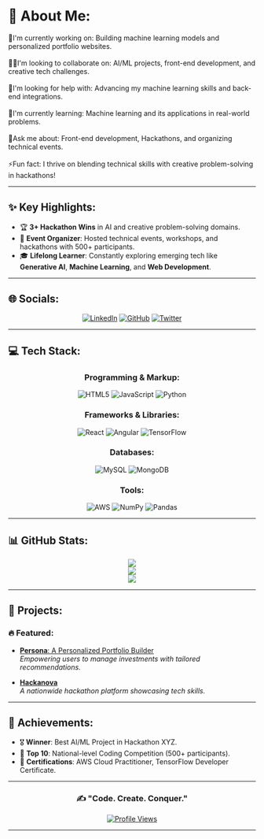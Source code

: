# 💫 About Me:
🔭I'm currently working on: Building machine learning models and personalized portfolio websites.<br><br>👯‍♂️I'm looking to collaborate on: AI/ML projects, front-end development, and creative tech challenges.<br><br>🤝I'm looking for help with: Advancing my machine learning skills and back-end integrations.<br><br>🌱I'm currently learning: Machine learning and its applications in real-world problems.<br><br>💬Ask me about: Front-end development, Hackathons, and organizing technical events.<br><br>⚡Fun fact: I thrive on blending technical skills with creative problem-solving in hackathons!

---

## ✨ Key Highlights:
- 🏆 **3+ Hackathon Wins** in AI and creative problem-solving domains.
- 💼 **Event Organizer**: Hosted technical events, workshops, and hackathons with 500+ participants.
- 🎓 **Lifelong Learner**: Constantly exploring emerging tech like **Generative AI**, **Machine Learning**, and **Web Development**.

---

## 🌐 Socials:
<div align="center">

[![LinkedIn](https://img.shields.io/badge/LinkedIn-%230077B5.svg?style=for-the-badge&logo=linkedin&logoColor=white)](https://www.linkedin.com/in/piyush-das-79a16b203/) 
[![GitHub](https://img.shields.io/badge/GitHub-%23181717.svg?style=for-the-badge&logo=github&logoColor=white)](https://github.com/PiyushDas-2004) 
[![Twitter](https://img.shields.io/badge/Twitter-%231DA1F2.svg?style=for-the-badge&logo=twitter&logoColor=white)](https://twitter.com/) 

</div>

---

## 💻 Tech Stack:
<div align="center">

### Programming & Markup:
![HTML5](https://img.shields.io/badge/html5-%23E34F26.svg?style=for-the-badge&logo=html5&logoColor=white) 
![JavaScript](https://img.shields.io/badge/javascript-%23323330.svg?style=for-the-badge&logo=javascript&logoColor=%23F7DF1E) 
![Python](https://img.shields.io/badge/python-%233776AB.svg?style=for-the-badge&logo=python&logoColor=white) 

### Frameworks & Libraries:
![React](https://img.shields.io/badge/react-%2320232a.svg?style=for-the-badge&logo=react&logoColor=%2361DAFB) 
![Angular](https://img.shields.io/badge/angular-%23DD0031.svg?style=for-the-badge&logo=angular&logoColor=white) 
![TensorFlow](https://img.shields.io/badge/TensorFlow-%23FF6F00.svg?style=for-the-badge&logo=TensorFlow&logoColor=white) 

### Databases:
![MySQL](https://img.shields.io/badge/mysql-%234479A1.svg?style=for-the-badge&logo=mysql&logoColor=white) 
![MongoDB](https://img.shields.io/badge/mongodb-%2347A248.svg?style=for-the-badge&logo=mongodb&logoColor=white) 

### Tools:
![AWS](https://img.shields.io/badge/AWS-%23FF9900.svg?style=for-the-badge&logo=amazon-aws&logoColor=white) 
![NumPy](https://img.shields.io/badge/numpy-%23013243.svg?style=for-the-badge&logo=numpy&logoColor=white) 
![Pandas](https://img.shields.io/badge/pandas-%23150458.svg?style=for-the-badge&logo=pandas&logoColor=white)

</div>

---

## 📊 GitHub Stats:
<div align="center">

![](https://github-readme-stats.vercel.app/api?username=PiyushDas-2004&theme=radical&hide_border=false&include_all_commits=true&count_private=true)<br/>
![](https://github-readme-streak-stats.herokuapp.com/?user=PiyushDas-2004&theme=radical&hide_border=false)<br/>
![](https://github-readme-stats.vercel.app/api/top-langs/?username=PiyushDas-2004&theme=radical&hide_border=false&layout=compact)

</div>

---

## 🚀 Projects:
### 🔥 Featured:
- [**Persona**: A Personalized Portfolio Builder](https://github.com/PiyushDas-2004/persona)  
  *Empowering users to manage investments with tailored recommendations.*
  
- [**Hackanova**](https://github.com/PiyushDas-2004/hackanova)  
  *A nationwide hackathon platform showcasing tech skills.*

---

## 🏅 Achievements:
- 🎖️ **Winner**: Best AI/ML Project in Hackathon XYZ.
- 🌟 **Top 10**: National-level Coding Competition (500+ participants).
- 📜 **Certifications**: AWS Cloud Practitioner, TensorFlow Developer Certificate.

---

<div align="center">
  
### ✍️ "Code. Create. Conquer."

[![Profile Views](https://visitcount.itsvg.in/api?id=PiyushDas-2004&icon=0&color=6)](https://visitcount.itsvg.in)

</div>

---
